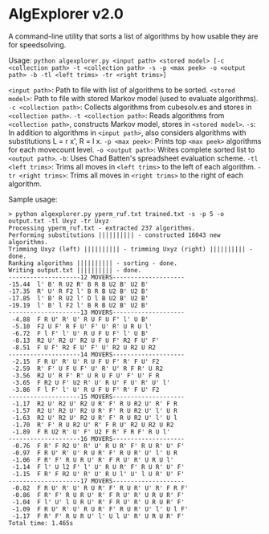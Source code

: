 # AlgExplorer v2.0

A command-line utility that sorts a list of algorithms by how usable they are for speedsolving.

Usage: `python algexplorer.py <input path> <stored model> [-c <collection path> -t <collection path> -s -p <max peek> -o <output path> -b -tl <left trims> -tr <right trims>]`

`<input path>`: Path to file with list of algorithms to be sorted.
`<stored model>`: Path to file with stored Markov model (used to evaluate algorithms).
`-c <collection path>`: Collects algorithms from cubesolv.es and stores in `<collection path>`.
`-t <collection path>`: Reads algorithms from `<collection path>`, constructs Markov model, stores in `<stored model>`.
`-s`: In addition to algorithms in `<input path>`, also considers algorithms with substitutions L = r x', R = l x.
`-p <max peek>`: Prints top `<max peek>` algorithms for each movecount level.
`-o <output path>`: Writes complete sorted list to `<output path>`.
`-b`: Uses Chad Batten's spreadsheet evaluation scheme.
`-tl <left trims>`: Trims all moves in `<left trims>` to the left of each algorithm.
`-tr <right trims>`: Trims all moves in `<right trims>` to the right of each algorithm.

Sample usage:
```
> python algexplorer.py yperm_ruf.txt trained.txt -s -p 5 -o output.txt -tl Uxyz -tr Uxyz
Processing yperm_ruf.txt - extracted 237 algorithms.
Performing substitutions |||||||||| - constructed 16043 new algorithms.
Trimming Uxyz (left) |||||||||| - trimming Uxyz (right) |||||||||| - done.
Ranking algorithms |||||||||| - sorting - done.
Writing output.txt |||||||||| - done.
--------------------12 MOVERS--------------------
-15.44  l' B' R U2 R' B R B U2 B' U2 B'
-17.35  R' U' R F2 l' B R B U2 B' U2 B'
-17.85  l' B' R U2 l' D l B U2 B' U2 B'
-19.19  l' B' l F2 l' B R B U2 B' U2 B'
--------------------13 MOVERS--------------------
 -4.88  F R U' R' U' R U F U F' l' U B'
 -5.10  F2 U F' R F U' F' U' R' U R U l'
 -6.72  F l F' l' U' R U F U F' l' U B'
 -8.13  R2 U' R2 U' R2 U F U F' R2 F U' F'
 -8.51  F U F' R2 F U' F' U' R2 U R2 U R2
--------------------14 MOVERS--------------------
 -2.15  F R U' R' U' R U F U F' R' F U' F2
 -2.59  R' F' U F U F' U' R' U' R F R' U R2
 -3.56  R2 U' R F' R' U R U F U' F' U' F R
 -3.65  F R2 U F' U2 R' U' R U' F U' R' U' l'
 -3.86  F l F' l' U' R U F U F' R' F U' F2
--------------------15 MOVERS--------------------
 -1.17  R2 U' R2 U' R2 U R' F' R U R2 U' R' F R
 -1.57  R2 U' R2 U' R2 U R' F' R U R2 U' l' U R
 -1.63  R2 U' R2 U' R2 U R' F' R U R2 U' l' U l
 -1.70  R' F' R U R2 U' R' F R U' R2 U R2 U R2
 -1.89  F R U2 R' U' F' U2 F R' F R F' R U l'
--------------------16 MOVERS--------------------
 -0.76  F R' F R2 U' R' U' R U R' F' R U R' U' F'
 -0.97  F R U' R' U' R U R' F' R U R' U' l' U R
 -1.06  F R' F' R U R U' R' F R U' R' U R U l'
 -1.14  F l' U l2 F' l' U' R U R' F' R U R' U' F'
 -1.15  F R' F R2 U' R' U' R U l' U' l U R' U' F'
--------------------17 MOVERS--------------------
 -0.82  F R U' R' U' R U R' F' R U R' U' R' F R F'
 -0.86  F R' F' R U R U' R' F R U' R' U R U R' F'
 -1.04  F l' U' l U R U' R' F R U' R' U R U R' F'
 -1.09  F R U' R' U' R U R' F' R U R' U' l' U l F'
 -1.17  F R' F' R U R U' l' U l U' R' U R U R' F'
Total time: 1.465s
```
